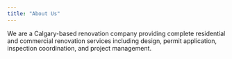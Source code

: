 ```yaml
---
title: "About Us"
---
```


We are a Calgary-based renovation company providing complete residential and commercial renovation services including design, permit application, inspection coordination, and project management.
